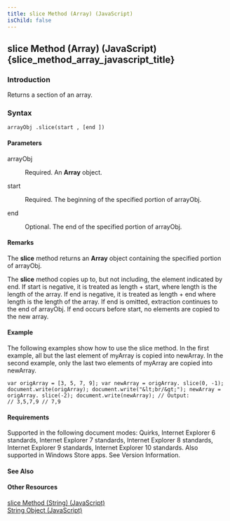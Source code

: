 ```yaml
---
title: slice Method (Array) (JavaScript)
isChild: false
---
```


## slice Method (Array) (JavaScript) {slice_method_array_javascript_title}

### Introduction 

 Returns a section of an array.

### Syntax 

```
arrayObj .slice(start , [end ])
```

#### Parameters 

<div id="sectionSection0" class="section" name="collapseableSection" style="" expanded="true">
  <dl class="authored">
    <dt>
      <span class="parameter" sdata="paramReference" xmlns:util="util">arrayObj</span>
    </dt>
    <dd>
      <p xmlns:util="util">
        Required. An <b>Array</b> object.
      </p>
    </dd>
    <dt>
      <span class="parameter" sdata="paramReference" xmlns:util="util">start</span>
    </dt>
    <dd>
      <p xmlns:util="util">
        Required. The beginning of the specified portion of <span class="parameter" sdata="paramReference">arrayObj</span>.
      </p>
    </dd>
    <dt>
      <span class="parameter" sdata="paramReference" xmlns:util="util">end</span>
    </dt>
    <dd>
      <p xmlns:util="util">
        Optional. The end of the specified portion of <span class="parameter" sdata="paramReference">arrayObj</span>.
      </p>
    </dd>
  </dl>
</div>

#### Remarks 

<div id="languageReferenceRemarksSection" class="section" name="collapseableSection" style="">
  <p xmlns:util="util">
    The <b>slice</b> method returns an <b>Array</b> object containing the specified portion of <span class="parameter" sdata="paramReference">arrayObj</span>.
  </p>
  <p xmlns:util="util">
    The <b>slice</b> method copies up to, but not including, the element indicated by <span class="parameter" sdata="paramReference">end</span>. If <span class="parameter" sdata=
    "paramReference">start</span> is negative, it is treated as <span class="parameter" sdata="paramReference">length</span> + <span class="parameter" sdata="paramReference">start</span>, where
    <span class="parameter" sdata="paramReference">length</span> is the length of the array. If <span class="parameter" sdata="paramReference">end</span> is negative, it is treated as <span class=
    "parameter" sdata="paramReference">length</span> + <span class="parameter" sdata="paramReference">end</span> where <span class="parameter" sdata="paramReference">length</span> is the length of
    the array. If <span class="parameter" sdata="paramReference">end</span> is omitted, extraction continues to the end of <span class="parameter" sdata="paramReference">arrayObj</span>. If
    <span class="parameter" sdata="paramReference">end</span> occurs before <span class="parameter" sdata="paramReference">start</span>, no elements are copied to the new array.
  </p>
</div>

#### Example 

<p xmlns:util="util">
  The following examples show how to use the <span sdata="langKeyword" value="slice"><span class="keyword">slice</span></span> method. In the first example, all but the last element of <span class=
  "code">myArray</span> is copied into <span class="code">newArray</span>. In the second example, only the last two elements of <span class="code">myArray</span> are copied into <span class=
  "code">newArray</span>.
</p>

```
var origArray = [3, 5, 7, 9]; var newArray = origArray. slice(0, -1); document.write(origArray); document.write("&lt;br/&gt;"); newArray = origArray. slice(-2); document.write(newArray); // Output:
// 3,5,7,9 // 7,9
```

#### Requirements 

<div id="requirementsTitleSection" class="section" name="collapseableSection" style="">
  <p xmlns:util="util"></p>
  <p>
    Supported in the following document modes: Quirks, Internet Explorer 6 standards, Internet Explorer 7 standards, Internet Explorer 8 standards, Internet Explorer 9 standards, Internet Explorer 10
    standards. Also supported in Windows Store apps. See Version Information.
  </p>
</div>

#### See Also 

<div id="seeAlsoSection" class="section" name="collapseableSection" style="">
  <h4 class="subHeading">
    Other Resources
  </h4>
  <div class="seeAlsoStyle">
    <span sdata="link" xmlns:util="util"><a href="80cd77a6-3718-492e-8e96-f909d8721d91.htm">slice Method (String) (JavaScript)</a></span>
  </div>
  <div class="seeAlsoStyle">
    <span sdata="link" xmlns:util="util"><a href="8063ecd5-5778-4e87-b985-b21420171914.htm">String Object (JavaScript)</a></span>
  </div>
</div>

